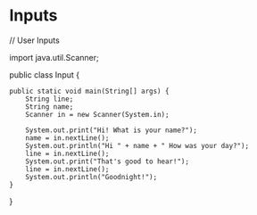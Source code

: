 # Inputs
// User Inputs

import java.util.Scanner;

public class Input {
    
    public static void main(String[] args) {
        String line;
        String name;
        Scanner in = new Scanner(System.in);
        
        System.out.print("Hi! What is your name?");
        name = in.nextLine();
        System.out.println("Hi " + name + " How was your day?");
        line = in.nextLine();
        System.out.print("That's good to hear!");
        line = in.nextLine();
        System.out.println("Goodnight!");
    }
}
                    
                 
